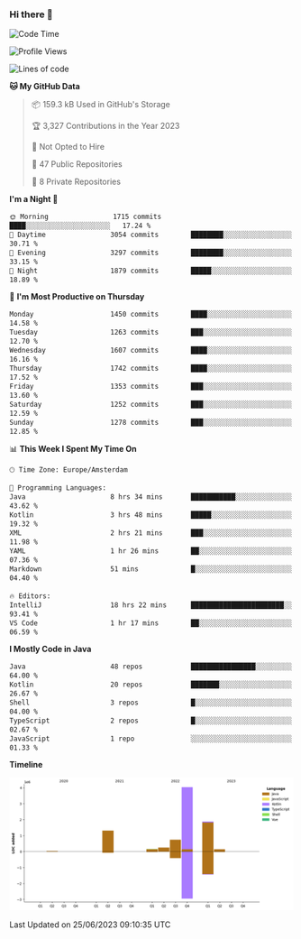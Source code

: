 ### Hi there 👋


<!--START_SECTION:waka-->
![Code Time](http://img.shields.io/badge/Code%20Time-3%2C277%20hrs%205%20mins-blue)

![Profile Views](http://img.shields.io/badge/Profile%20Views-110-blue)

![Lines of code](https://img.shields.io/badge/From%20Hello%20World%20I%27ve%20Written-8.6%20million%20lines%20of%20code-blue)

**🐱 My GitHub Data** 

> 📦 159.3 kB Used in GitHub's Storage 
 > 
> 🏆 3,327 Contributions in the Year 2023
 > 
> 🚫 Not Opted to Hire
 > 
> 📜 47 Public Repositories 
 > 
> 🔑 8 Private Repositories 
 > 
**I'm a Night 🦉** 

```text
🌞 Morning                1715 commits        ████░░░░░░░░░░░░░░░░░░░░░   17.24 % 
🌆 Daytime                3054 commits        ████████░░░░░░░░░░░░░░░░░   30.71 % 
🌃 Evening                3297 commits        ████████░░░░░░░░░░░░░░░░░   33.15 % 
🌙 Night                  1879 commits        █████░░░░░░░░░░░░░░░░░░░░   18.89 % 
```
📅 **I'm Most Productive on Thursday** 

```text
Monday                   1450 commits        ████░░░░░░░░░░░░░░░░░░░░░   14.58 % 
Tuesday                  1263 commits        ███░░░░░░░░░░░░░░░░░░░░░░   12.70 % 
Wednesday                1607 commits        ████░░░░░░░░░░░░░░░░░░░░░   16.16 % 
Thursday                 1742 commits        ████░░░░░░░░░░░░░░░░░░░░░   17.52 % 
Friday                   1353 commits        ███░░░░░░░░░░░░░░░░░░░░░░   13.60 % 
Saturday                 1252 commits        ███░░░░░░░░░░░░░░░░░░░░░░   12.59 % 
Sunday                   1278 commits        ███░░░░░░░░░░░░░░░░░░░░░░   12.85 % 
```


📊 **This Week I Spent My Time On** 

```text
🕑︎ Time Zone: Europe/Amsterdam

💬 Programming Languages: 
Java                     8 hrs 34 mins       ███████████░░░░░░░░░░░░░░   43.62 % 
Kotlin                   3 hrs 48 mins       █████░░░░░░░░░░░░░░░░░░░░   19.32 % 
XML                      2 hrs 21 mins       ███░░░░░░░░░░░░░░░░░░░░░░   11.98 % 
YAML                     1 hr 26 mins        ██░░░░░░░░░░░░░░░░░░░░░░░   07.36 % 
Markdown                 51 mins             █░░░░░░░░░░░░░░░░░░░░░░░░   04.40 % 

🔥 Editors: 
IntelliJ                 18 hrs 22 mins      ███████████████████████░░   93.41 % 
VS Code                  1 hr 17 mins        ██░░░░░░░░░░░░░░░░░░░░░░░   06.59 % 
```

**I Mostly Code in Java** 

```text
Java                     48 repos            ████████████████░░░░░░░░░   64.00 % 
Kotlin                   20 repos            ███████░░░░░░░░░░░░░░░░░░   26.67 % 
Shell                    3 repos             █░░░░░░░░░░░░░░░░░░░░░░░░   04.00 % 
TypeScript               2 repos             █░░░░░░░░░░░░░░░░░░░░░░░░   02.67 % 
JavaScript               1 repo              ░░░░░░░░░░░░░░░░░░░░░░░░░   01.33 % 
```



**Timeline**

![Lines of Code chart](https://raw.githubusercontent.com/powercasgamer/powercasgamer/master/assets/bar_graph.png)


 Last Updated on 25/06/2023 09:10:35 UTC
<!--END_SECTION:waka-->
